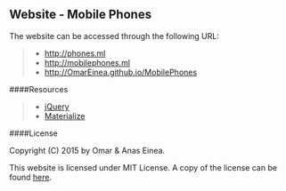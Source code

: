 Website - Mobile Phones
---


The website can be accessed through the following URL:
> - http://phones.ml
> - http://mobilephones.ml
> - http://OmarEinea.github.io/MobilePhones


####Resources
> - [jQuery](https://github.com/jquery/jquery)
> - [Materialize](https://github.com/dogfalo/materialize)


####License

Copyright (C) 2015 by Omar & Anas Einea.

This website is licensed under MIT License. A copy of the license can be found [here](https://github.com/OmarEinea/MobilePhones/blob/master/LICENSE.md).
